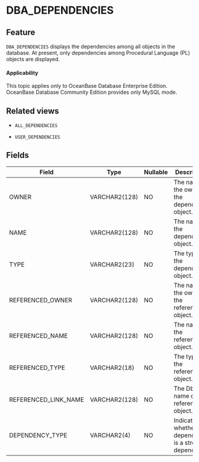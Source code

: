 # DBA_DEPENDENCIES

## Feature

`DBA_DEPENDENCIES` displays the dependencies among all objects in the database. At present, only dependencies among Procedural Language (PL) objects are displayed.

<main id="notice" >
    <h4>Applicability</h4>
    <p>This topic applies only to OceanBase Database Enterprise Edition. OceanBase Database Community Edition provides only MySQL mode. </p>
  </main>

## Related views

* `ALL_DEPENDENCIES`

* `USER_DEPENDENCIES`

## Fields

| **Field**            | **Type**      | **Nullable** | **Description**                                          |
|----------------------|---------------|--------------|----------------------------------------------------------|
| OWNER                | VARCHAR2(128) | NO           | The name of the owner of the dependent object.           |
| NAME                 | VARCHAR2(128) | NO           | The name of the dependent object.                        |
| TYPE                 | VARCHAR2(23)  | NO           | The type of the dependent object.                        |
| REFERENCED_OWNER     | VARCHAR2(128) | NO           | The name of the owner of the referenced object.          |
| REFERENCED_NAME      | VARCHAR2(128) | NO           | The name of the referenced object.                       |
| REFERENCED_TYPE      | VARCHAR2(18)  | NO           | The type of the referenced object.                       |
| REFERENCED_LINK_NAME | VARCHAR2(128) | NO           | The Dblink name of the referenced object.                |
| DEPENDENCY_TYPE      | VARCHAR2(4)   | NO           | Indicates whether the dependency is a strong dependency. |
